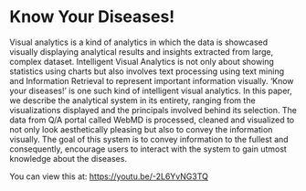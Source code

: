 # Know Your Diseases!

Visual analytics is a kind of analytics in which the data is showcased visually displaying analytical results and insights extracted from large, complex dataset. Intelligent Visual Analytics is not only about showing statistics using charts but also involves text processing using text mining and Information Retrieval to represent important information visually. ‘Know your diseases!’ is one such kind of intelligent visual analytics. In this paper, we describe the analytical system in its entirety, ranging from the visualizations displayed and the principals involved behind its selection. The data from Q/A portal called WebMD is processed, cleaned and visualized to not only look aesthetically pleasing but also to convey the information visually. The goal of this system is to convey information to the fullest and consequently, encourage users to interact with the system to gain utmost knowledge about the diseases.

You can view this at: https://youtu.be/-2L6YvNG3TQ
